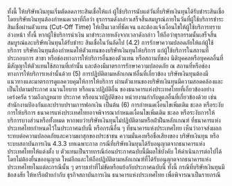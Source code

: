 ทั้งนี้ ให้บริษัทเงินทุนเริ่มตัดลดภาระสินเชื่อให้แก่
ผู้ใช้บริการนับแต่วันที่บริษัทเงินทุนได้รับชำระสินเชื่อ โดยบริษัทเงินทุนต้องกำหนดเวลาที่ถือว่า
ธุรกรรมดังกล่าวเสร็จสิ้นสมบูรณ์ภายในวันที่ผู้ใช้บริการชำระสินเชื่อผ่านตัวแทน (Cut-Off Time)
ให้เป็นเวลาที่ชัดเจน และต้องแจ้งเงื่อนไขให้ผู้ใช้บริการทราบล่วงหน้า ทั้งนี้ หากผู้ใช้บริการนำเงิน
มาชำระภายหลังจากเวลาดังกล่าว ให้ถือว่าธุรกรรมนั้นเสร็จสิ้นสมบูรณ์และบริษัทเงินทุนได้รับชำระ
สินเชื่อในวันถัดไป
(4.2) การรักษาความปลอดภัยให้แก่ผู้ใช้บริการ
บริษัทเงินทุนต้องกำหนดให้ตัวแทนของบริษัทเงินทุนให้บริการ
แก่ผู้ใช้บริการในสถานที่ประกอบการ สาขา หรือช่องทางการให้บริการอื่นของตัวแทน หรือสถานที่ของ
นิติบุคคลหรือบุคคลอื่นที่มีสัญญาให้ตัวแทนใช้สถานที่เท่านั้น และต้องมีมาตรการรักษาความปลอดภัย
ณ สถานที่หรือช่องทางการให้บริการเหล่านั้นด้วย
(5) การปฏิบัติตามหลักเกณฑ์อื่นที่เกี่ยวข้อง
บริษัทเงินทุนต้องมีแนวทางและมาตรการดูแลควบคุมให้การให้บริการ
ผ่านตัวแทนของบริษัทเงินทุนมีความสอดคล้องและเป็นไปตามประกาศ แนวนโยบาย หรือแนวปฏิบัติอื่น
ของธนาคารแห่งประเทศไทยที่เกี่ยวข้องอย่างเคร่งครัด รวมถึงกฎหมาย ประกาศ หรือแนวปฏิบัติของ
หน่วยงานกำกับดูแลอื่นที่เกี่ยวข้องด้วย เช่น สำนักงานป้องกันและปราบปรามการฟอกเงิน เป็นต้น
(6) การกำหนดเงื่อนไขเพิ่มเติม ชะลอ หรือระงับการให้บริการ
ธนาคารแห่งประเทศไทยอาจพิจารณากำหนดเงื่อนไขเพิ่มเติม ชะลอ
หรือระงับการให้บริการบางส่วนหรือทั้งหมด หากพบว่าบริษัทเงินทุนไม่ปฏิบัติตามหรือฝ่าฝืนหลักเกณฑ์
ที่ธนาคารแห่งประเทศไทยกำหนดไว้ในประกาศฉบับนี้ หรือกรณีอื่น ๆ ที่ธนาคารแห่งประเทศไทย
เห็นว่าอาจส่งผลกระทบต่อความปลอดภัยและความผาสุกของประชาชน ความมั่นคงหรือชื่อเสียงของ
บริษัทเงินทุน หรือระบบสถาบันการเงิน
4.3.3 บทเฉพาะกาล
กรณีที่บริษัทเงินทุนได้รับอนุญาตจากธนาคารแห่งประเทศไทยให้แต่งตั้ง
บ
ตัวแทนเป็นรายกรณีก่อนประกาศฉบับนี้มีผลใช้บังคับ ให้ดำเนินการต่อไปได้โดยไม่ต้องยื่นขออนุญาต
ใหม่อีกและให้ถือปฏิบัติตามหลักเกณฑ์ที่ได้รับอนุญาตจากธนาคารแห่งประเทศไทยในแต่ละกรณีนั้น ๆ
ตราบเท่าที่ไม่ขัดหรือแย้งกับประกาศฉบับนี้ ทั้งนี้ กรณีที่บริษัทเงินทุนมีข้อสงสัย ให้หารือฝ่ายกำกับ
ธุรกิจสถาบันการเงิน ธนาคารแห่งประเทศไทย เพื่อพิจารณาเป็นรายกรณี
